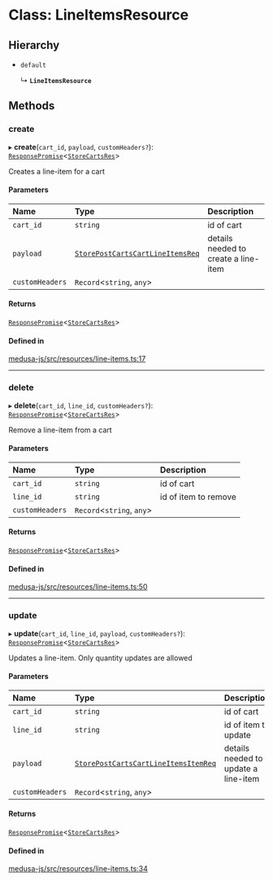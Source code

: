 # Class: LineItemsResource

## Hierarchy

- `default`

  ↳ **`LineItemsResource`**

## Methods

### create

▸ **create**(`cart_id`, `payload`, `customHeaders?`): [`ResponsePromise`](../modules/internal.md#responsepromise)<[`StoreCartsRes`](../modules/internal-32.md#storecartsres)\>

Creates a line-item for a cart

#### Parameters

| Name | Type | Description |
| :------ | :------ | :------ |
| `cart_id` | `string` | id of cart |
| `payload` | [`StorePostCartsCartLineItemsReq`](internal-36.StorePostCartsCartLineItemsReq.md) | details needed to create a line-item |
| `customHeaders` | `Record`<`string`, `any`\> |  |

#### Returns

[`ResponsePromise`](../modules/internal.md#responsepromise)<[`StoreCartsRes`](../modules/internal-32.md#storecartsres)\>

#### Defined in

[medusa-js/src/resources/line-items.ts:17](https://github.com/cloudnepal/medusa/blob/0b0d50b4/packages/medusa-js/src/resources/line-items.ts#L17)

___

### delete

▸ **delete**(`cart_id`, `line_id`, `customHeaders?`): [`ResponsePromise`](../modules/internal.md#responsepromise)<[`StoreCartsRes`](../modules/internal-32.md#storecartsres)\>

Remove a line-item from a cart

#### Parameters

| Name | Type | Description |
| :------ | :------ | :------ |
| `cart_id` | `string` | id of cart |
| `line_id` | `string` | id of item to remove |
| `customHeaders` | `Record`<`string`, `any`\> |  |

#### Returns

[`ResponsePromise`](../modules/internal.md#responsepromise)<[`StoreCartsRes`](../modules/internal-32.md#storecartsres)\>

#### Defined in

[medusa-js/src/resources/line-items.ts:50](https://github.com/cloudnepal/medusa/blob/0b0d50b4/packages/medusa-js/src/resources/line-items.ts#L50)

___

### update

▸ **update**(`cart_id`, `line_id`, `payload`, `customHeaders?`): [`ResponsePromise`](../modules/internal.md#responsepromise)<[`StoreCartsRes`](../modules/internal-32.md#storecartsres)\>

Updates a line-item.
Only quantity updates are allowed

#### Parameters

| Name | Type | Description |
| :------ | :------ | :------ |
| `cart_id` | `string` | id of cart |
| `line_id` | `string` | id of item to update |
| `payload` | [`StorePostCartsCartLineItemsItemReq`](internal-36.StorePostCartsCartLineItemsItemReq.md) | details needed to update a line-item |
| `customHeaders` | `Record`<`string`, `any`\> |  |

#### Returns

[`ResponsePromise`](../modules/internal.md#responsepromise)<[`StoreCartsRes`](../modules/internal-32.md#storecartsres)\>

#### Defined in

[medusa-js/src/resources/line-items.ts:34](https://github.com/cloudnepal/medusa/blob/0b0d50b4/packages/medusa-js/src/resources/line-items.ts#L34)
